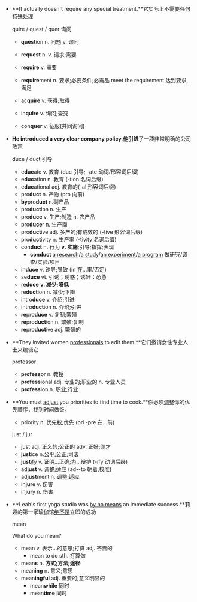 - **It actually doesn't require any special treatment.**它实际上不需要任何特殊处理

  quire / quest / quer 询问

  - **quest**ion n. 问题 v. 询问

  - re**quest** n. v. 请求;需要

  - re**quire** v. 需要

  - re**quire**ment n. 要求;必要条件;必需品 meet the requirement 达到要求,满足

  - ac**quire** v. 获得;取得
  - in**quire** v. 询问;查究
  - con**quer** v. 征服(共同询问)

- **He introduced a very clear company policy.**他**引进**了一项非常明确的公司政策

  duce / duct 引导

  - e**duc**ate v. 教育 (duc 引导; -ate 动词/形容词后缀)
  - e**duc**ation n. 教育 (-tion 名词后缀)
  - e**duc**ational adj. 教育的(-al 形容词后缀)
  - pro**duct** n. 产物 (pro 向前)
  - **by**pro**duct** n.副产品
  - pro**duct**ion n. 生产
  - pro**duce** v. 生产;制造 n. 农产品
  - pro**duce**r n. 生产商
  - pro**duct**ive adj. 多产的;有成效的 (-tive 形容词后缀)
  - pro**duct**ivity n. 生产率 (-tivity 名词后缀)
  - con**duct** n. 行为 **v. 实施**;引导;指挥;表现
    - **conduct** [a research]()/[a study]()/[an experiment]()/[a program]() 做研究/调查/实验/项目
  - in**duce** v. 诱导;导致 (in 在...里/否定)
  - se**duce** vt. 引诱；诱惑；诱奸；怂恿
  - re**duce** **v. 减少;降低**
  - re**duct**ion n. 减少;下降
  - intro**duce** v. 介绍;引进
  - intro**duct**ion n. 介绍;引进
  - **re**pro**duce** v. 复制;繁殖
  - **re**pro**duct**ion n. 繁殖;复制
  - **re**pro**duct**ive adj. 繁殖的

- **They invited women [professionals]() to edit them.**它们邀请女性专业人士来编辑它

  professor

  - **profess**or n. 教授
  - **profess**ional adj. 专业的;职业的 n. 专业人员
  - **profess**ion n. 职业;行业

- **You must [adjust]() you priorities to find time to cook.**你必须[调整]()你的优先顺序，找到时间做饭。

  - priority n. 优先权;优先 (pri -pre 在...前)

  just / jur
  - just adj. 正义的;公正的 adv. 正好;刚才
  - **just**ice n.公平;公正;司法
  - **just**[ify]() v. 证明...正确;为...辩护 (-ify 动词后缀)
  - ad**just** v. 调整;适应 (ad--to 朝着,校准)
  - ad**just**ment n. 调整;适应
  - in**jur**e v. 伤害
  - in**jur**y n. 伤害

- **Leah's first yoga studio was [by no means]() an immediate success.**莉娅的第一家瑜伽馆[绝不是]()立即的成功

  mean 

  What do you mean?

  - mean v. 表示...的意思;打算 adj. 吝啬的
    - mean to do sth. 打算做
  - mean**s** n. **方式;方法;途径**
  - mean**ing** n. 意义;意思
  - mean**ingful** adj. 重要的;意义明显的
    - mean**while** 同时
    - mean**time** 同时